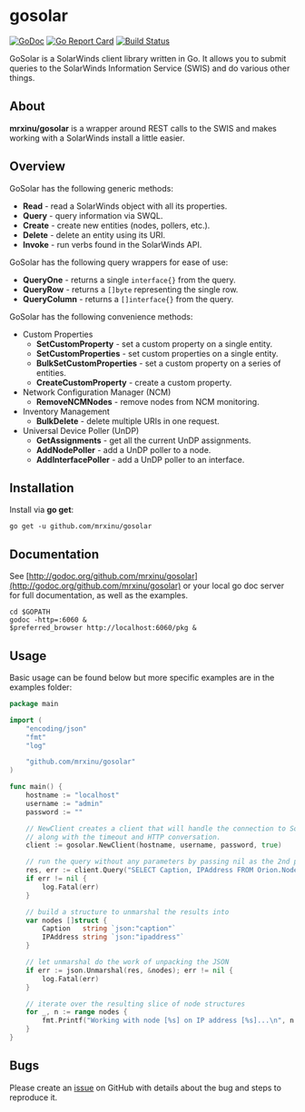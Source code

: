 # gosolar

[![GoDoc](https://godoc.org/github.com/mrxinu/gosolar?status.png)](http://godoc.org/github.com/mrxinu/gosolar) [![Go Report Card](https://goreportcard.com/badge/github.com/mrxinu/gosolar)](https://goreportcard.com/report/github.com/mrxinu/gosolar) [![Build Status](https://travis-ci.com/mrxinu/gosolar.svg?branch=master)](https://travis-ci.com/mrxinu/gosolar)

GoSolar is a SolarWinds client library written in Go. It allows you to submit
queries to the SolarWinds Information Service (SWIS) and do various other
things.

## About

**mrxinu/gosolar** is a wrapper around REST calls to the SWIS and makes working
with a SolarWinds install a little easier.

## Overview

GoSolar has the following generic methods:

* **Read** - read a SolarWinds object with all its properties.
* **Query** - query information via SWQL.
* **Create** - create new entities (nodes, pollers, etc.).
* **Delete** - delete an entity using its URI.
* **Invoke** - run verbs found in the SolarWinds API.

GoSolar has the following query wrappers for ease of use:

* **QueryOne** - returns a single `interface{}` from the query.
* **QueryRow** - returns a `[]byte` representing the single row.
* **QueryColumn** - returns a `[]interface{}` from the query.

GoSolar has the following convenience methods:

* Custom Properties
  * **SetCustomProperty** - set a custom property on a single entity.
  * **SetCustomProperties** - set custom properties on a single entity.
  * **BulkSetCustomProperties** - set a custom property on a series of entities.
  * **CreateCustomProperty** - create a custom property.
* Network Configuration Manager (NCM)
  * **RemoveNCMNodes** - remove nodes from NCM monitoring.
* Inventory Management
  * **BulkDelete** - delete multiple URIs in one request.
* Universal Device Poller (UnDP)
  * **GetAssignments** - get all the current UnDP assignments.
  * **AddNodePoller** - add a UnDP poller to a node.
  * **AddInterfacePoller** - add a UnDP poller to an interface.

## Installation

Install via **go get**:

```shell
go get -u github.com/mrxinu/gosolar
```

## Documentation

See
[http://godoc.org/github.com/mrxinu/gosolar](http://godoc.org/github.com/mrxinu/gosolar)
or your local go doc server for full documentation, as well as the examples.

```shell
cd $GOPATH
godoc -http=:6060 &
$preferred_browser http://localhost:6060/pkg &
```

## Usage

Basic usage can be found below but more specific examples are in the examples
folder:

```go
package main

import (
    "encoding/json"
    "fmt"
    "log"

    "github.com/mrxinu/gosolar"
)

func main() {
    hostname := "localhost"
    username := "admin"
    password := ""

    // NewClient creates a client that will handle the connection to SolarWinds
    // along with the timeout and HTTP conversation.
    client := gosolar.NewClient(hostname, username, password, true)

    // run the query without any parameters by passing nil as the 2nd parameter
    res, err := client.Query("SELECT Caption, IPAddress FROM Orion.Nodes", nil)
    if err != nil {
        log.Fatal(err)
    }

    // build a structure to unmarshal the results into
    var nodes []struct {
        Caption   string `json:"caption"`
        IPAddress string `json:"ipaddress"`
    }

    // let unmarshal do the work of unpacking the JSON
    if err := json.Unmarshal(res, &nodes); err != nil {
        log.Fatal(err)
    }

    // iterate over the resulting slice of node structures
    for _, n := range nodes {
        fmt.Printf("Working with node [%s] on IP address [%s]...\n", n.Caption, n.IPAddress)
    }
}
```

## Bugs

Please create an [issue](https://github.com/mrxinu/gosolar/issues) on GitHub
with details about the bug and steps to reproduce it.
